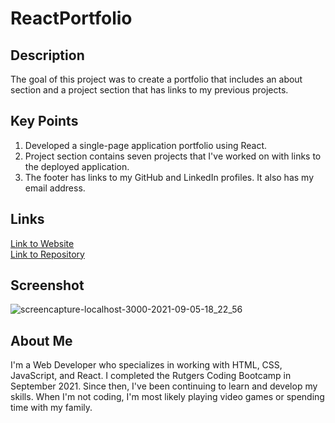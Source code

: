 # ReactPortfolio

## Description
The goal of this project was to create a portfolio that includes an about section and a project section that has links to my previous projects.

## Key Points
1. Developed a single-page application portfolio using React.
5. Project section contains seven projects that I've worked on with links to the deployed application.
8. The footer has links to my GitHub and LinkedIn profiles. It also has my email address.

## Links
[Link to Website](https://johnlanni619.github.io/react-portfolio/) </br>
[Link to Repository](https://github.com/JohnLanni619/react-portfolio)

## Screenshot
![screencapture-localhost-3000-2021-09-05-18_22_56](https://user-images.githubusercontent.com/82123623/175788575-79b7d4a5-c159-4c23-9548-bae8ec6d8c22.png)

## About Me
I'm a Web Developer who specializes in working with HTML, CSS, JavaScript, and React. I completed the Rutgers Coding Bootcamp in September 2021. Since then, I've been continuing to learn and develop my skills. When I'm not coding, I'm most likely playing video games or spending time with my family.
